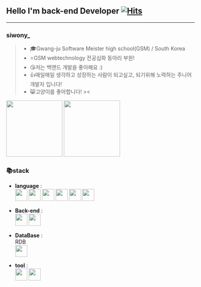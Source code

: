 ## Hello I'm back-end Developer [![Hits](https://hits.seeyoufarm.com/api/count/incr/badge.svg?url=https%3A%2F%2Fgithub.com%2Fsiwony&count_bg=%2379C83D&title_bg=%23555555&icon=&icon_color=%23E7E7E7&title=hits&edge_flat=false)](https://hits.seeyoufarm.com) 
---
### siwony_
> - 🎓Gwang-ju Software Meister high school(GSM) / South Korea
> - ⭐️GSM webtechnology 전공심화 동아리 부원!
> - 😘저는 백앤드 개발을 좋아해요 :)
> - 👍매일매일 생각하고 성장하는 사람이 되고싶고, 되기위해 노력하는 주니어 개발자 입니다!
> - 😸고양이를 좋아합니다! ><  

 
<img height="150px" src="https://github-readme-stats.vercel.app/api?username=siwony&show_icons=true&theme=">
<img height="150px" src="https://github-readme-stats.vercel.app/api/top-langs/?username=siwony&layout=compact"/>

### 📚stack  
- **language** :   
    <img height="32px" src="https://www.flaticon.com/svg/static/icons/svg/732/732212.svg">
    <img height="32px" src="https://www.flaticon.com/svg/static/icons/svg/732/732190.svg">
    <img height="32px" src="https://cdn.worldvectorlogo.com/logos/javascript.svg">
    <img height="32px" src="https://cdn.icon-icons.com/icons2/2107/PNG/512/file_type_python_icon_130221.png">
    <img height="32px" src="https://www.flaticon.com/svg/static/icons/svg/226/226777.svg">
    <img height="32px" src="https://icon-icons.com/icons2/2107/PNG/32/file_type_php_icon_130266.png">
- **Back-end** :  
    <img height="32px" src="https://cdn.worldvectorlogo.com/logos/nodejs-icon.svg">
    <img height="32px" src="https://cdn.worldvectorlogo.com/logos/spring-3.svg">
- **DataBase** :  
RDB  
  <img height="32px" src="https://cdn.worldvectorlogo.com/logos/mysql.svg">  

- **tool** :  
    <img height="32px" src="https://cdn.worldvectorlogo.com/logos/visual-studio-code.svg">
    <img height="32px" src="https://cdn.worldvectorlogo.com/logos/intellij-idea-1.svg">



